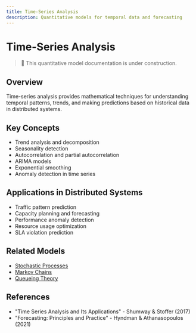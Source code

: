 ```yaml
---
title: Time-Series Analysis
description: Quantitative models for temporal data and forecasting
---
```


# Time-Series Analysis

> 🚧 This quantitative model documentation is under construction.

## Overview
Time-series analysis provides mathematical techniques for understanding temporal patterns, trends, and making predictions based on historical data in distributed systems.

## Key Concepts
- Trend analysis and decomposition
- Seasonality detection
- Autocorrelation and partial autocorrelation
- ARIMA models
- Exponential smoothing
- Anomaly detection in time series

## Applications in Distributed Systems
- Traffic pattern prediction
- Capacity planning and forecasting
- Performance anomaly detection
- Resource usage optimization
- SLA violation prediction

## Related Models
- [Stochastic Processes](/architects-handbook/quantitative-analysis/stochastic-processes/)
- [Markov Chains](/architects-handbook/quantitative-analysis/markov-chains/)
- [Queueing Theory](/architects-handbook/quantitative-analysis/queueing-models/)

## References
- "Time Series Analysis and Its Applications" - Shumway & Stoffer (2017)
- "Forecasting: Principles and Practice" - Hyndman & Athanasopoulos (2021)